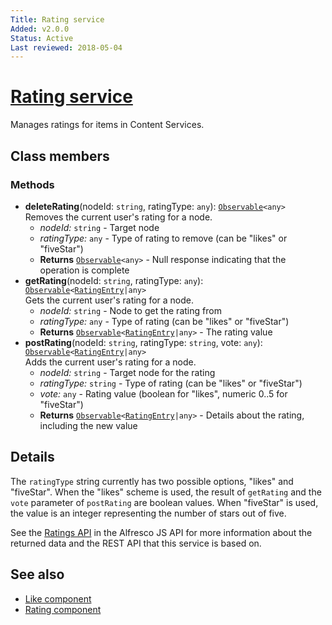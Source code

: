 ```yaml
---
Title: Rating service
Added: v2.0.0
Status: Active
Last reviewed: 2018-05-04
---
```


# [Rating service](../../../lib/content-services/src/lib/social/services/rating.service.ts "Defined in rating.service.ts")

Manages ratings for items in Content Services.

## Class members

### Methods

-   **deleteRating**(nodeId: `string`, ratingType: `any`): [`Observable`](http://reactivex.io/documentation/observable.html)`<any>`<br/>
    Removes the current user's rating for a node.
    -   _nodeId:_ `string`  - Target node
    -   _ratingType:_ `any`  - Type of rating to remove (can be "likes" or "fiveStar")
    -   **Returns** [`Observable`](http://reactivex.io/documentation/observable.html)`<any>` - Null response indicating that the operation is complete
-   **getRating**(nodeId: `string`, ratingType: `any`): [`Observable`](http://reactivex.io/documentation/observable.html)`<`[`RatingEntry`](https://github.com/Alfresco/alfresco-js-api/blob/develop/src/api/content-rest-api/docs/RatingEntry.md)`|any>`<br/>
    Gets the current user's rating for a node.
    -   _nodeId:_ `string`  - Node to get the rating from
    -   _ratingType:_ `any`  - Type of rating (can be "likes" or "fiveStar")
    -   **Returns** [`Observable`](http://reactivex.io/documentation/observable.html)`<`[`RatingEntry`](https://github.com/Alfresco/alfresco-js-api/blob/develop/src/api/content-rest-api/docs/RatingEntry.md)`|any>` - The rating value
-   **postRating**(nodeId: `string`, ratingType: `string`, vote: `any`): [`Observable`](http://reactivex.io/documentation/observable.html)`<`[`RatingEntry`](https://github.com/Alfresco/alfresco-js-api/blob/develop/src/api/content-rest-api/docs/RatingEntry.md)`|any>`<br/>
    Adds the current user's rating for a node.
    -   _nodeId:_ `string`  - Target node for the rating
    -   _ratingType:_ `string`  - Type of rating (can be "likes" or "fiveStar")
    -   _vote:_ `any`  - Rating value (boolean for "likes", numeric 0..5 for "fiveStar")
    -   **Returns** [`Observable`](http://reactivex.io/documentation/observable.html)`<`[`RatingEntry`](https://github.com/Alfresco/alfresco-js-api/blob/develop/src/api/content-rest-api/docs/RatingEntry.md)`|any>` - Details about the rating, including the new value

## Details

The `ratingType` string currently has two possible options, "likes"
and "fiveStar". When the "likes" scheme is used, the result of
`getRating` and the `vote` parameter of `postRating` are boolean
values. When "fiveStar" is used, the value is an integer representing
the number of stars out of five.

See the [Ratings API](https://github.com/Alfresco/alfresco-js-api/blob/master/src/alfresco-core-rest-api/docs/RatingsApi.md)
in the Alfresco JS API for more information about the returned data and the
REST API that this service is based on.

## See also

-   [Like component](../components/like.component.md)
-   [Rating component](../components/rating.component.md)
